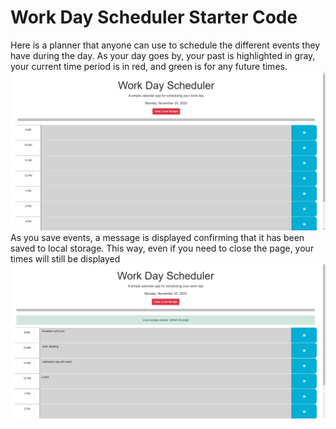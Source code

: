 # Work Day Scheduler Starter Code
Here is a planner that anyone can use to schedule the different events they have during the day.  As your day goes by, your past is highlighted in gray, your current time period is in red, and green is for any future times.  
![Alt text](image.png)
As you save events, a message is displayed confirming that it has been saved to local storage.  This way, even if you need to close the page, your times will still be displayed
![Alt text](image-1.png)